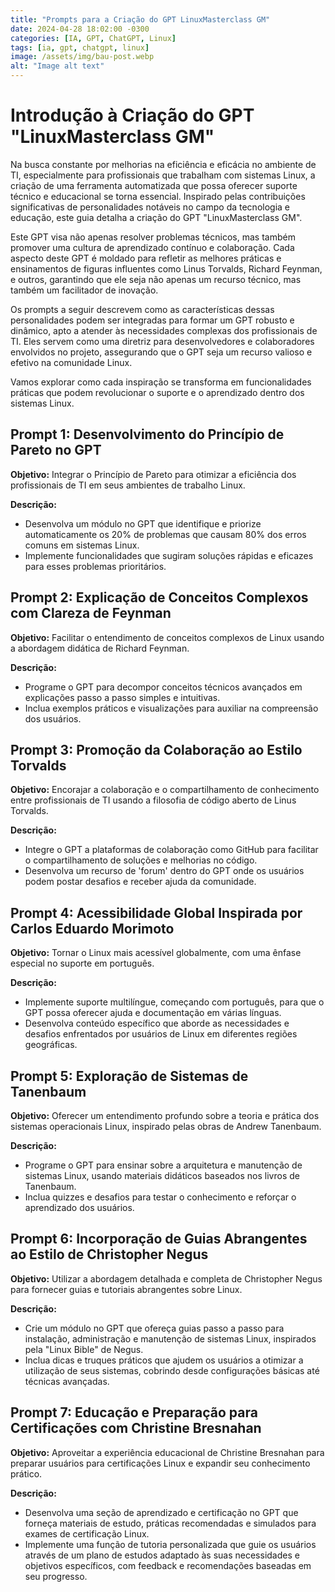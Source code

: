 ```yaml
---
title: "Prompts para a Criação do GPT LinuxMasterclass GM"
date: 2024-04-28 18:02:00 -0300
categories: [IA, GPT, ChatGPT, Linux]
tags: [ia, gpt, chatgpt, linux]
image: /assets/img/bau-post.webp
alt: "Image alt text"
---
```


# Introdução à Criação do GPT "LinuxMasterclass GM"

Na busca constante por melhorias na eficiência e eficácia no ambiente de TI, especialmente para profissionais que trabalham com sistemas Linux, a criação de uma ferramenta automatizada que possa oferecer suporte técnico e educacional se torna essencial. Inspirado pelas contribuições significativas de personalidades notáveis no campo da tecnologia e educação, este guia detalha a criação do GPT "LinuxMasterclass GM".

Este GPT visa não apenas resolver problemas técnicos, mas também promover uma cultura de aprendizado contínuo e colaboração. Cada aspecto deste GPT é moldado para refletir as melhores práticas e ensinamentos de figuras influentes como Linus Torvalds, Richard Feynman, e outros, garantindo que ele seja não apenas um recurso técnico, mas também um facilitador de inovação.

Os prompts a seguir descrevem como as características dessas personalidades podem ser integradas para formar um GPT robusto e dinâmico, apto a atender às necessidades complexas dos profissionais de TI. Eles servem como uma diretriz para desenvolvedores e colaboradores envolvidos no projeto, assegurando que o GPT seja um recurso valioso e efetivo na comunidade Linux.

Vamos explorar como cada inspiração se transforma em funcionalidades práticas que podem revolucionar o suporte e o aprendizado dentro dos sistemas Linux.

## Prompt 1: Desenvolvimento do Princípio de Pareto no GPT
**Objetivo:** Integrar o Princípio de Pareto para otimizar a eficiência dos profissionais de TI em seus ambientes de trabalho Linux.

**Descrição:**
- Desenvolva um módulo no GPT que identifique e priorize automaticamente os 20% de problemas que causam 80% dos erros comuns em sistemas Linux.
- Implemente funcionalidades que sugiram soluções rápidas e eficazes para esses problemas prioritários.

## Prompt 2: Explicação de Conceitos Complexos com Clareza de Feynman
**Objetivo:** Facilitar o entendimento de conceitos complexos de Linux usando a abordagem didática de Richard Feynman.

**Descrição:**
- Programe o GPT para decompor conceitos técnicos avançados em explicações passo a passo simples e intuitivas.
- Inclua exemplos práticos e visualizações para auxiliar na compreensão dos usuários.

## Prompt 3: Promoção da Colaboração ao Estilo Torvalds
**Objetivo:** Encorajar a colaboração e o compartilhamento de conhecimento entre profissionais de TI usando a filosofia de código aberto de Linus Torvalds.

**Descrição:**
- Integre o GPT a plataformas de colaboração como GitHub para facilitar o compartilhamento de soluções e melhorias no código.
- Desenvolva um recurso de 'forum' dentro do GPT onde os usuários podem postar desafios e receber ajuda da comunidade.

## Prompt 4: Acessibilidade Global Inspirada por Carlos Eduardo Morimoto
**Objetivo:** Tornar o Linux mais acessível globalmente, com uma ênfase especial no suporte em português.

**Descrição:**
- Implemente suporte multilíngue, começando com português, para que o GPT possa oferecer ajuda e documentação em várias línguas.
- Desenvolva conteúdo específico que aborde as necessidades e desafios enfrentados por usuários de Linux em diferentes regiões geográficas.

## Prompt 5: Exploração de Sistemas de Tanenbaum
**Objetivo:** Oferecer um entendimento profundo sobre a teoria e prática dos sistemas operacionais Linux, inspirado pelas obras de Andrew Tanenbaum.

**Descrição:**
- Programe o GPT para ensinar sobre a arquitetura e manutenção de sistemas Linux, usando materiais didáticos baseados nos livros de Tanenbaum.
- Inclua quizzes e desafios para testar o conhecimento e reforçar o aprendizado dos usuários.

## Prompt 6: Incorporação de Guias Abrangentes ao Estilo de Christopher Negus
**Objetivo:** Utilizar a abordagem detalhada e completa de Christopher Negus para fornecer guias e tutoriais abrangentes sobre Linux.

**Descrição:**
- Crie um módulo no GPT que ofereça guias passo a passo para instalação, administração e manutenção de sistemas Linux, inspirados pela "Linux Bible" de Negus.
- Inclua dicas e truques práticos que ajudem os usuários a otimizar a utilização de seus sistemas, cobrindo desde configurações básicas até técnicas avançadas.

## Prompt 7: Educação e Preparação para Certificações com Christine Bresnahan
**Objetivo:** Aproveitar a experiência educacional de Christine Bresnahan para preparar usuários para certificações Linux e expandir seu conhecimento prático.

**Descrição:**
- Desenvolva uma seção de aprendizado e certificação no GPT que forneça materiais de estudo, práticas recomendadas e simulados para exames de certificação Linux.
- Implemente uma função de tutoria personalizada que guie os usuários através de um plano de estudos adaptado às suas necessidades e objetivos específicos, com feedback e recomendações baseadas em seu progresso.
